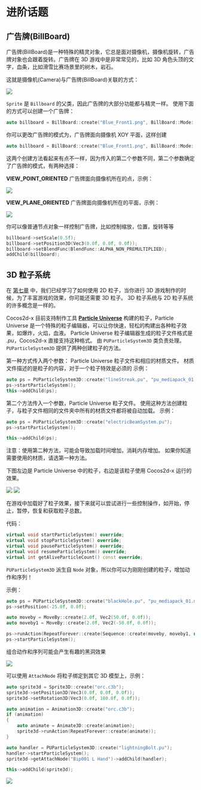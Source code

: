 # 进阶话题

## 广告牌(BillBoard)

广告牌(BillBoard)是一种特殊的精灵对象，它总是面对摄像机，摄像机旋转，广告牌对象也会跟着旋转。广告牌在 3D 游戏中是非常常见的，比如 3D 角色头顶的文字，血条，比如滑雪比赛场景里的树木，岩石。

这就是摄像机(Camera)与广告牌(BillBoard)关联的方式：

![](../../en/3d/3d-img/BillBoard.png)

`Sprite` 是 `Billboard` 的父类，因此广告牌的大部分功能都与精灵一样。 使用下面的方式可以创建一个广告牌：

```cpp
auto billboard = BillBoard::create("Blue_Front1.png", BillBoard::Mode::VIEW_POINT_ORIENTED);
```

你可以更改广告牌的模式为，广告牌面向摄像机 XOY 平面，这样创建

```cpp
auto billboard = BillBoard::create("Blue_Front1.png", BillBoard::Mode::VIEW_PLANE_ORIENTED);
```

这两个创建方法看起来有点不一样，因为传入的第二个参数不同，第二个参数确定了广告牌的模式，有两种选择：

__VIEW_POINT_ORIENTED__ 广告牌面向摄像机所在的点，示例：

![](../../en/3d/3d-img/9_8_1.png)

 __VIEW_PLANE_ORIENTED__ 广告牌面向摄像机所在的平面，示例：

![](../../en/3d/3d-img/9_8_2.png)

你可以像普通节点对象一样控制广告牌，比如控制缩放，位置，旋转等等

```cpp
billboard->setScale(0.5f);
billboard->setPosition3D(Vec3(0.0f, 0.0f, 0.0f));
billboard->setBlendFunc(BlendFunc::ALPHA_NON_PREMULTIPLIED);
addChild(billboard);
```

## 3D 粒子系统

在 [第七章](../other_node_types/index.md) 中，我们已经学习了如何使用 2D 粒子，当你进行 3D 游戏制作的时候，为了丰富游戏的效果，你可能还需要 3D 粒子。 3D 粒子系统与 2D 粒子系统的许多概念是一样的。

Cocos2d-x 目前支持制作工具 __[Particle Universe](//www.fxpression.com)__ 构建的粒子，Particle Universe 是一个特殊的粒子编辑器，可以让你快速，轻松的构建出各种粒子效果，如爆炸，火焰，血液。 Particle Universe 粒子编辑器生成的粒子文件格式是 _.pu_，Cocos2d-x 直接支持这种格式。 由 `PUParticleSystem3D` 类负责处理。 `PUParticleSystem3D` 提供了两种创建粒子的方法。

第一种方式传入两个参数： Particle Universe 粒子文件和相应的材质文件。 材质文件描述的是粒子的内容，对于一个粒子特效是必须的 示例：

```cpp
auto ps = PUParticleSystem3D::create("lineStreak.pu", "pu_mediapack_01.material");
ps->startParticleSystem();
this->addChild(ps);
```

第二个方法传入一个参数，Particle Universe 粒子文件。 使用这种方法创建粒子，与粒子文件相同的文件夹中所有的材质文件都将被自动加载。 示例：

```cpp
auto ps = PUParticleSystem3D::create("electricBeamSystem.pu");
ps->startParticleSystem();

this->addChild(ps);
```

注意：使用第二种方法，可能会导致加载时间增加，消耗内存增加。 如果你知道需要使用的材质，请选第一种方法。

下图左边是 Particle Universe 中的粒子，右边是该粒子使用 Cocos2d-x 运行的效果。

![](../../en/3d/3d-img/particle1.png) ![](../../en/3d/3d-img/particle2.png)

在游戏中加载好了粒子效果，接下来就可以尝试进行一些控制操作，如开始，停止，暂停，恢复和获取粒子总数。

代码：

```cpp
virtual void startParticleSystem() override;
virtual void stopParticleSystem() override;
virtual void pauseParticleSystem() override;
virtual void resumeParticleSystem() override;
virtual int getAliveParticleCount() const override;
```

`PUParticleSystem3D` 派生自 `Node` 对象，所以你可以为刚刚创建的粒子，增加动作和序列！

示例：

```cpp
auto ps = PUParticleSystem3D::create("blackHole.pu", "pu_mediapack_01.material");
ps->setPosition(-25.0f, 0.0f);

auto moveby = MoveBy::create(2.0f, Vec2(50.0f, 0.0f));
auto moveby1 = MoveBy::create(2.0f, Vec2(-50.0f, 0.0f));

ps->runAction(RepeatForever::create(Sequence::create(moveby, moveby1, nullptr)));
ps->startParticleSystem();
```

组合动作和序列可能会产生有趣的黑洞效果

![](../../en/3d/3d-img/particle3.png)

可以使用 `AttachNode` 将粒子绑定到其它 3D 模型上，示例：

```cpp
auto sprite3d = Sprite3D::create("orc.c3b");
sprite3d->setPosition3D(Vec3(0.0f, 0.0f, 0.0f));
sprite3d->setRotation3D(Vec3(0.0f, 180.0f, 0.0f));

auto animation = Animation3D::create("orc.c3b");
if (animation)
{
    auto animate = Animate3D::create(animation);
    sprite3d->runAction(RepeatForever::create(animate));
}

auto handler = PUParticleSystem3D::create("lightningBolt.pu");
handler->startParticleSystem();
sprite3d->getAttachNode("Bip001 L Hand")->addChild(handler);

this->addChild(sprite3d);
```

![](../../en/3d/3d-img/particle4.png)
